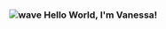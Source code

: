 ### ![wave](https://user-images.githubusercontent.com/50116696/117180968-23688f80-adab-11eb-86f4-c73e86d19d46.gif) Hello World, I'm Vanessa!
<!--
**VanSharine/VanSharine** is a ✨ _special_ ✨ repository because its `README.md` (this file) appears on your GitHub profile.
https://img.shields.io/badge/LinkedIn-0077B5?style=for-the-badge&logo=linkedin&logoColor=white
![visitors](https://visitor-badge.glitch.me/badge?page_id=page.id)

I am a full-stack software engineer who is currently passionately curious about technology, life and people and suffering from "obsessive disorder" by the fascinations of the world.


